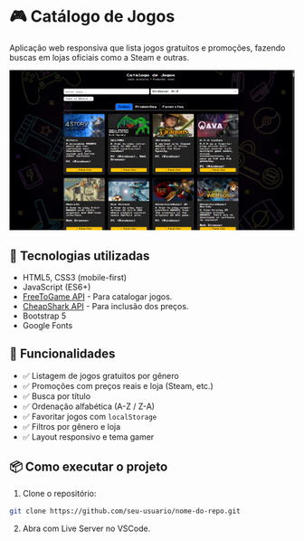 # 🎮 Catálogo de Jogos

Aplicação web responsiva que lista jogos gratuitos e promoções, fazendo buscas em lojas oficiais como a Steam e outras.

![screenshot](./imagens/preview.png)

## 🧰 Tecnologias utilizadas

- HTML5, CSS3 (mobile-first)
- JavaScript (ES6+)
- [FreeToGame API](https://www.freetogame.com/) - Para catalogar jogos.
- [CheapShark API](https://www.cheapshark.com/) - Para inclusão dos preços.
- Bootstrap 5
- Google Fonts

## 🔎 Funcionalidades

- ✅ Listagem de jogos gratuitos por gênero
- ✅ Promoções com preços reais e loja (Steam, etc.)
- ✅ Busca por título
- ✅ Ordenação alfabética (A-Z / Z-A)
- ✅ Favoritar jogos com `localStorage`
- ✅ Filtros por gênero e loja
- ✅ Layout responsivo e tema gamer

## 📦 Como executar o projeto

1. Clone o repositório:
```bash
git clone https://github.com/seu-usuario/nome-do-repo.git
```
2. Abra com Live Server no VSCode.
